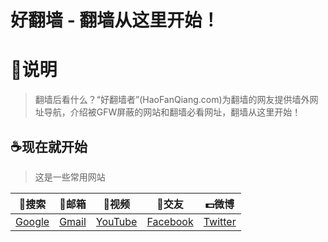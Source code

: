 # 好翻墙 - 翻墙从这里开始！

# :sparkling_heart:说明 #

> 翻墙后看什么？“好翻墙者”(HaoFanQiang.com)为翻墙的网友提供墙外网址导航，介绍被GFW屏蔽的网站和翻墙必看网址，翻墙从这里开始！


## :coffee:现在就开始 ##

> 这是一些常用网站

| :book:搜索 | :memo:邮箱 | :ski:视频 | :guitar:交友 |:dollar:微博 |
| :------:| :------: | :------: |:------: |:------: |
| [Google](https://www.google.com/) | [Gmail](https://www.gmail.com/) | [YouTube](https://www.youtube.com/) |[Facebook](https://www.facebook.com/) |[Twitter](https://www.twitter.com/) |

